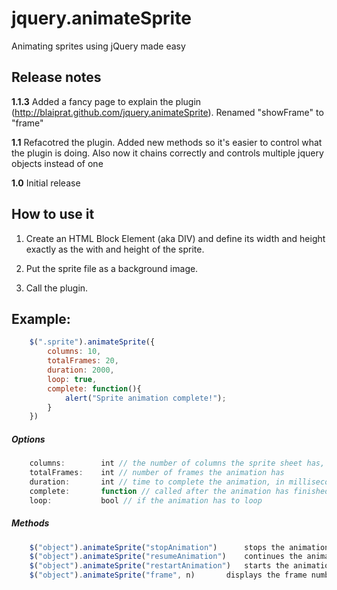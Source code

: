 jquery.animateSprite
====================

Animating sprites using jQuery made easy

Release notes
-------------
**1.1.3** Added a fancy page to explain the plugin (http://blaiprat.github.com/jquery.animateSprite). Renamed "showFrame" to "frame"

**1.1** Refacotred the plugin. Added new methods so it's easier to control what the plugin is doing. Also now it chains correctly and controls multiple jquery objects instead of one

**1.0** Initial release

How to use it
-------------

1. Create an HTML Block Element (aka DIV) and define its width and height exactly as the with and height of the sprite.

2. Put the sprite file as a background image.

3. Call the plugin.

Example:
--------

```javascript
	$(".sprite").animateSprite({
		columns: 10,
		totalFrames: 20,
		duration: 2000,
		loop: true,
		complete: function(){
			alert("Sprite animation complete!");
		}
	})
```

##### Options
```javascript
	columns: 		int // the number of columns the sprite sheet has, default 10
	totalFrames:	int // number of frames the animation has
	duration:		int // time to complete the animation, in milliseconds
	complete:		function // called after the animation has finished (not called if is loop)
	loop:			bool // if the animation has to loop
```

##### Methods
```javascript
	$("object").animateSprite("stopAnimation")		stops the animation
	$("object").animateSprite("resumeAnimation")	continues the animation from the point where it was stopped
	$("object").animateSprite("restartAnimation")	starts the animation from the beginning
	$("object").animateSprite("frame", n)		displays the frame number "n"

```